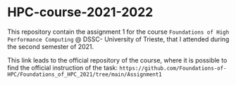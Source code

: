 # HPC-course-2021-2022

This repository contain the assignment 1 for the course `Foundations of High Performance Computing` @ DSSC- University of Trieste, that I attended during the second semester of 2021.

This link leads to the official repository of the course, where it is possible to find the official instruction of the task: 
`https://github.com/Foundations-of-HPC/Foundations_of_HPC_2021/tree/main/Assignment1`
